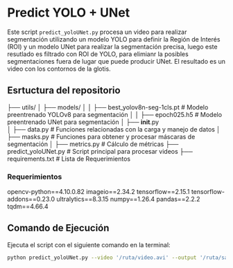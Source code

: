 # Predict YOLO + UNet

Este script `predict_yoloUNet.py` procesa un video para realizar segmentación utilizando un modelo YOLO para definir la Región de Interés (ROI) y un modelo UNet para realizar la segmentación precisa, luego este resutlado es filtrado con ROI de YOLO, para elimianr la posibles segmentaciones fuera de lugar que puede producir UNet. El resultado es un video con los contornos de la glotis.
## Esrtuctura del repositorio

├── utils/
│   ├── models/
│   │   ├── best_yolov8n-seg-1cls.pt  # Modelo preentrenado YOLOv8 para segmentación
│   │   ├── epoch025.h5               # Modelo preentrenado UNet para segmentación
│   ├── __init__.py                   
│   ├── data.py                       # Funciones relacionadas con la carga y manejo de datos
│   ├── masks.py                      # Funciones para obtener y procesar máscaras de segmentación
│   ├── metrics.py                    # Cálculo de métricas
├── predict_yoloUNet.py               # Script principal para procesar videos
├── requirements.txt                  # Lista de Requerimientos

### Requerimientos 
opencv-python==4.10.0.82
imageio==2.34.2
tensorflow==2.15.1
tensorflow-addons==0.23.0
ultralytics==8.3.15
numpy==1.26.4
pandas==2.2.2
tqdm==4.66.4

## Comando de Ejecución

Ejecuta el script con el siguiente comando en la terminal:

```bash
python predict_yoloUNet.py --video '/ruta/video.avi' --output '/ruta/salida.mp4' --yolo_model '/ruta/yolo_model.pt' --unet_model '/ruta/unet_model.h5'
